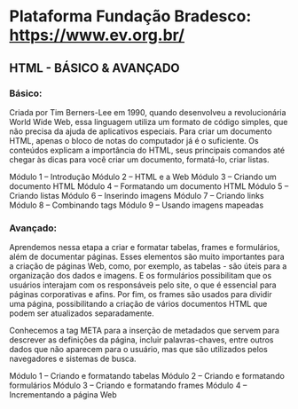 # Plataforma Fundação Bradesco: https://www.ev.org.br/

## HTML - BÁSICO & AVANÇADO

### Básico:

Criada por Tim Berners-Lee em 1990, quando desenvolveu a revolucionária World Wide Web, essa linguagem utiliza um formato de código simples, que não precisa da ajuda de aplicativos especiais. Para criar um documento HTML, apenas o bloco de notas do computador já é o suficiente. Os conteúdos explicam a importância do HTML, seus principais comandos até chegar às dicas para você criar um documento, formatá-lo, criar listas.

Módulo 1 – Introdução
Módulo 2 – HTML e a Web
Módulo 3 – Criando um documento HTML
Módulo 4 – Formatando um documento HTML
Módulo 5 – Criando listas
Módulo 6 – Inserindo imagens
Módulo 7 – Criando links
Módulo 8 – Combinando tags
Módulo 9 – Usando imagens mapeadas

### Avançado:

Aprendemos nessa etapa a criar e formatar tabelas, frames e formulários, além de documentar páginas. 
Esses elementos são muito importantes para a criação de páginas Web, como, por exemplo, as tabelas - são úteis para a organização dos dados e imagens. E os formulários possibilitam que os usuários interajam com os responsáveis pelo site, o que é essencial para páginas corporativas e afins. Por fim, os frames são usados para dividir uma página, possibilitando a criação de vários documentos HTML que podem ser atualizados separadamente. 

Conhecemos a tag META para a inserção de metadados que servem para descrever as definições da página, incluir palavras-chaves, entre outros dados que não aparecem para o usuário, mas que são utilizados pelos navegadores e sistemas de busca.

Módulo 1 – Criando e formatando tabelas
Módulo 2 – Criando e formatando formulários
Módulo 3 – Criando e formatando frames
Módulo 4 – Incrementando a página Web
